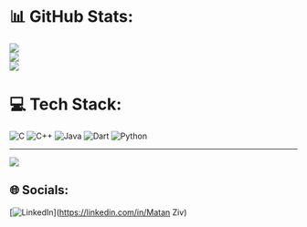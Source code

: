 



# 📊 GitHub Stats:
![](https://github-readme-stats.vercel.app/api?username=matankl&theme=onedark&hide_border=false&include_all_commits=false&count_private=true)<br/>
![](https://github-readme-streak-stats.herokuapp.com/?user=matankl&theme=onedark&hide_border=false)<br/>
![](https://github-readme-stats.vercel.app/api/top-langs/?username=matankl&theme=onedark&hide_border=false&include_all_commits=false&count_private=true&layout=compact)

# 💻 Tech Stack:
![C](https://img.shields.io/badge/c-%2300599C.svg?style=for-the-badge&logo=c&logoColor=white) ![C++](https://img.shields.io/badge/c++-%2300599C.svg?style=for-the-badge&logo=c%2B%2B&logoColor=white) ![Java](https://img.shields.io/badge/java-%23ED8B00.svg?style=for-the-badge&logo=openjdk&logoColor=white) ![Dart](https://img.shields.io/badge/dart-%230175C2.svg?style=for-the-badge&logo=dart&logoColor=white) ![Python](https://img.shields.io/badge/python-3670A0?style=for-the-badge&logo=python&logoColor=ffdd54)

---
[![](https://visitcount.itsvg.in/api?id=matankl&icon=0&color=0)](https://visitcount.itsvg.in)

## 🌐 Socials:
[![LinkedIn](https://img.shields.io/badge/LinkedIn-%230077B5.svg?logo=linkedin&logoColor=white)](https://linkedin.com/in/Matan Ziv) 

<!-- Proudly created with GPRM ( https://gprm.itsvg.in ) -->
